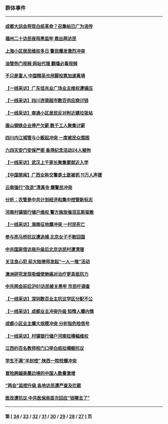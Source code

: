 ### 群体事件
---
#### [成都大运会将现白纸革命？召集帖已广为流传](../../pages/ncid279/n14033119.md?07220045) 
#### [福州二十访民夜闯黑监牢 救出两访民](../../pages/ncid279/n14031617.md?07220045) 
#### [上海小区居民维权多日 警民爆发激烈冲突](../../pages/ncid279/n14029221.md?07220045) 
#### [油管热门视频 网站代理 翻墙必看视频](http://138.2.39.72:81/youtube.html?epic-marker?07220045)
#### [不只是富人 中国精英也用脚投票加速离境](../../pages/ncid279/n14029086.md?07220045) 
#### [【一线采访】广东佳兆业广场业主维权遭镇压](../../pages/ncid279/n14028175.md?07220045) 
#### [【一线采访】四川连锁超市数百供应商讨钱](../../pages/ncid279/n14025102.md?07220045) 
#### [【一线采访】南通小区居民反对附近建垃圾站](../../pages/ncid279/n14021690.md?07220045) 
#### [唐山钢铁企业停产欠薪 数千工人聚集讨薪](../../pages/ncid279/n14017404.md?07220045) 
#### [四川内江城管与小贩起冲突 一度被民众围困](../../pages/ncid279/n14015922.md?07220045) 
#### [六四天安门安保严密 香港纪念活动24人被拘](../../pages/ncid279/n14009800.md?07220045) 
#### [【一线采访】武汉上千家长聚集要就近入学](../../pages/ncid279/n14009497.md?07220045) 
#### [【中国禁闻】广西女称交警是土匪被抓 11万人声援](../../pages/ncid279/n14006869.md?07220045) 
#### [云南强行“改造”清真寺 爆警民冲突](../../pages/ncid279/n14005561.md?07220045) 
#### [分析：农管是中共计划经济和集中控管新标志](../../pages/ncid279/n14000665.md?07220045) 
#### [河南村镇银行储户维权 警方施放催泪瓦斯驱散](../../pages/ncid279/n13998750.md?07220045) 
#### [【一线采访】海南征地爆冲突 一村民死亡](../../pages/ncid279/n13989137.md?07220045) 
#### [参与亮马桥抗议遭追捕 北京女子不敢回国](../../pages/ncid279/n13985420.md?07220045) 
#### [中共国家信访局升级后北京访民村遭清理](../../pages/ncid279/n13984826.md?07220045) 
#### [关注良心犯 前大陆律师发起“一人一推”活动](../../pages/ncid279/n13980524.md?07220045) 
#### [澳洲研究发现吸烟使肺癌对治疗更具抵抗力](../../pages/ncid279/n13977762.md?07220045) 
#### [中共两会前后沪61访民被关黑牢 市民吁调查](../../pages/ncid279/n13976054.md?07220045) 
#### [【一线采访】深圳数百业主抗议学区分配不公](../../pages/ncid279/n13976680.md?07220045) 
#### [【一线采访】成都业主冲突升级 知情人曝内情](../../pages/ncid279/n13965289.md?07220045) 
#### [成都小区业主爆大规模冲突 分析指危险信号](../../pages/ncid279/n13964520.md?07220045) 
#### [【一线采访】村镇银行储户河南拉横幅维权](../../pages/ncid279/n13964555.md?07220045) 
#### [江西约百名教师校门口举白纸拉横额抗议](../../pages/ncid279/n13958579.md?07220045) 
#### [学生不满“半封控” 陕西一院校爆冲突](../../pages/ncid279/n13946647.md?07220045) 
#### [冒险跨越美墨边境的中国人数量激增](../../pages/ncid279/n13946742.md?07220045) 
#### [“两会”监控升级 各地访民遭严查及拦截](../../pages/ncid279/n13942702.md?07220045) 
#### [医改遭抗议 中共医保局首次回应“钱哪去了”](../../pages/ncid279/n13938290.md?07220045) 

---
#### 第 [ [34](./34.md?07220045) / [33](./33.md?07220045) / [32](./32.md?07220045) / [31](./31.md?07220045) / [30](./30.md?07220045) / [29](./29.md?07220045) / [28](./28.md?07220045) / [27](./27.md?07220045) ] 页
